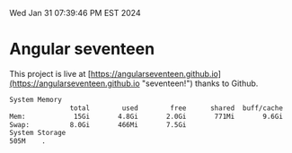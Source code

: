 Wed Jan 31 07:39:46 PM EST 2024

# Angular seventeen


This project is live at [https://angularseventeen.github.io](https://angularseventeen.github.io "seventeen!") thanks to Github.

```bash
System Memory
               total        used        free      shared  buff/cache   available
Mem:            15Gi       4.8Gi       2.0Gi       771Mi       9.6Gi        10Gi
Swap:          8.0Gi       466Mi       7.5Gi
System Storage
505M	.
```
